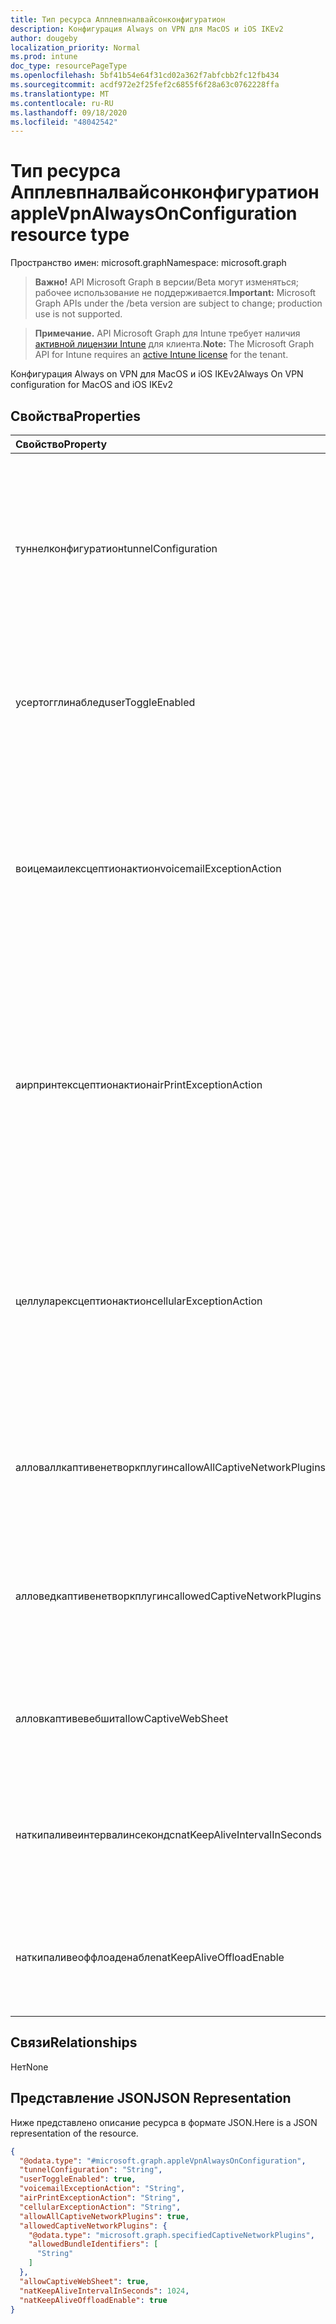 ```yaml
---
title: Тип ресурса Апплевпналвайсонконфигуратион
description: Конфигурация Always on VPN для MacOS и iOS IKEv2
author: dougeby
localization_priority: Normal
ms.prod: intune
doc_type: resourcePageType
ms.openlocfilehash: 5bf41b54e64f31cd02a362f7abfcbb2fc12fb434
ms.sourcegitcommit: acdf972e2f25fef2c6855f6f28a63c0762228ffa
ms.translationtype: MT
ms.contentlocale: ru-RU
ms.lasthandoff: 09/18/2020
ms.locfileid: "48042542"
---
```

# <a name="applevpnalwaysonconfiguration-resource-type"></a><span data-ttu-id="64365-103">Тип ресурса Апплевпналвайсонконфигуратион</span><span class="sxs-lookup"><span data-stu-id="64365-103">appleVpnAlwaysOnConfiguration resource type</span></span>

<span data-ttu-id="64365-104">Пространство имен: microsoft.graph</span><span class="sxs-lookup"><span data-stu-id="64365-104">Namespace: microsoft.graph</span></span>

> <span data-ttu-id="64365-105">**Важно!** API Microsoft Graph в версии/Beta могут изменяться; рабочее использование не поддерживается.</span><span class="sxs-lookup"><span data-stu-id="64365-105">**Important:** Microsoft Graph APIs under the /beta version are subject to change; production use is not supported.</span></span>

> <span data-ttu-id="64365-106">**Примечание.** API Microsoft Graph для Intune требует наличия [активной лицензии Intune](https://go.microsoft.com/fwlink/?linkid=839381) для клиента.</span><span class="sxs-lookup"><span data-stu-id="64365-106">**Note:** The Microsoft Graph API for Intune requires an [active Intune license](https://go.microsoft.com/fwlink/?linkid=839381) for the tenant.</span></span>

<span data-ttu-id="64365-107">Конфигурация Always on VPN для MacOS и iOS IKEv2</span><span class="sxs-lookup"><span data-stu-id="64365-107">Always On VPN configuration for MacOS and iOS IKEv2</span></span>

## <a name="properties"></a><span data-ttu-id="64365-108">Свойства</span><span class="sxs-lookup"><span data-stu-id="64365-108">Properties</span></span>
|<span data-ttu-id="64365-109">Свойство</span><span class="sxs-lookup"><span data-stu-id="64365-109">Property</span></span>|<span data-ttu-id="64365-110">Тип</span><span class="sxs-lookup"><span data-stu-id="64365-110">Type</span></span>|<span data-ttu-id="64365-111">Описание</span><span class="sxs-lookup"><span data-stu-id="64365-111">Description</span></span>|
|:---|:---|:---|
|<span data-ttu-id="64365-112">туннелконфигуратион</span><span class="sxs-lookup"><span data-stu-id="64365-112">tunnelConfiguration</span></span>|[<span data-ttu-id="64365-113">vpnTunnelConfigurationType</span><span class="sxs-lookup"><span data-stu-id="64365-113">vpnTunnelConfigurationType</span></span>](../resources/intune-deviceconfig-vpntunnelconfigurationtype.md)|<span data-ttu-id="64365-114">Определяет, к каким подключениям применяется определенная конфигурация туннеля.</span><span class="sxs-lookup"><span data-stu-id="64365-114">Determines what connections the specific tunnel configuration applies to.</span></span> <span data-ttu-id="64365-115">Возможные значения: `wifiAndCellular`, `cellular`, `wifi`.</span><span class="sxs-lookup"><span data-stu-id="64365-115">Possible values are: `wifiAndCellular`, `cellular`, `wifi`.</span></span>|
|<span data-ttu-id="64365-116">усертогглинаблед</span><span class="sxs-lookup"><span data-stu-id="64365-116">userToggleEnabled</span></span>|<span data-ttu-id="64365-117">Boolean</span><span class="sxs-lookup"><span data-stu-id="64365-117">Boolean</span></span>|<span data-ttu-id="64365-118">Разрешить пользователю переключать конфигурацию VPN с помощью пользовательского интерфейса</span><span class="sxs-lookup"><span data-stu-id="64365-118">Allow the user to toggle the VPN configuration using the UI</span></span>|
|<span data-ttu-id="64365-119">воицемаилексцептионактион</span><span class="sxs-lookup"><span data-stu-id="64365-119">voicemailExceptionAction</span></span>|[<span data-ttu-id="64365-120">vpnServiceExceptionAction</span><span class="sxs-lookup"><span data-stu-id="64365-120">vpnServiceExceptionAction</span></span>](../resources/intune-deviceconfig-vpnserviceexceptionaction.md)|<span data-ttu-id="64365-121">Определите, будет ли служба голосовой почты исключена из постоянного подключения VPN.</span><span class="sxs-lookup"><span data-stu-id="64365-121">Determine whether voicemail service will be exempt from the always-on VPN connection.</span></span> <span data-ttu-id="64365-122">Возможные значения: `forceTrafficViaVPN`, `allowTrafficOutside`, `dropTraffic`.</span><span class="sxs-lookup"><span data-stu-id="64365-122">Possible values are: `forceTrafficViaVPN`, `allowTrafficOutside`, `dropTraffic`.</span></span>|
|<span data-ttu-id="64365-123">аирпринтексцептионактион</span><span class="sxs-lookup"><span data-stu-id="64365-123">airPrintExceptionAction</span></span>|[<span data-ttu-id="64365-124">vpnServiceExceptionAction</span><span class="sxs-lookup"><span data-stu-id="64365-124">vpnServiceExceptionAction</span></span>](../resources/intune-deviceconfig-vpnserviceexceptionaction.md)|<span data-ttu-id="64365-125">Определите, будет ли служба Аирпринт освобождена от постоянного подключения VPN.</span><span class="sxs-lookup"><span data-stu-id="64365-125">Determine whether AirPrint service will be exempt from the always-on VPN connection.</span></span> <span data-ttu-id="64365-126">Возможные значения: `forceTrafficViaVPN`, `allowTrafficOutside`, `dropTraffic`.</span><span class="sxs-lookup"><span data-stu-id="64365-126">Possible values are: `forceTrafficViaVPN`, `allowTrafficOutside`, `dropTraffic`.</span></span>|
|<span data-ttu-id="64365-127">целлуларексцептионактион</span><span class="sxs-lookup"><span data-stu-id="64365-127">cellularExceptionAction</span></span>|[<span data-ttu-id="64365-128">vpnServiceExceptionAction</span><span class="sxs-lookup"><span data-stu-id="64365-128">vpnServiceExceptionAction</span></span>](../resources/intune-deviceconfig-vpnserviceexceptionaction.md)|<span data-ttu-id="64365-129">Определите, будет ли служба сотовой связи освобождена от постоянного подключения VPN.</span><span class="sxs-lookup"><span data-stu-id="64365-129">Determine whether Cellular service will be exempt from the always-on VPN connection.</span></span> <span data-ttu-id="64365-130">Возможные значения: `forceTrafficViaVPN`, `allowTrafficOutside`, `dropTraffic`.</span><span class="sxs-lookup"><span data-stu-id="64365-130">Possible values are: `forceTrafficViaVPN`, `allowTrafficOutside`, `dropTraffic`.</span></span>|
|<span data-ttu-id="64365-131">алловаллкаптивенетворкплугинс</span><span class="sxs-lookup"><span data-stu-id="64365-131">allowAllCaptiveNetworkPlugins</span></span>|<span data-ttu-id="64365-132">Boolean</span><span class="sxs-lookup"><span data-stu-id="64365-132">Boolean</span></span>|<span data-ttu-id="64365-133">Указывает, следует ли разрешить трафик от всех сетевых подключаемых модулей для подключения извне VPN</span><span class="sxs-lookup"><span data-stu-id="64365-133">Specifies whether traffic from all captive network plugins should be allowed outside the vpn</span></span>|
|<span data-ttu-id="64365-134">алловедкаптивенетворкплугинс</span><span class="sxs-lookup"><span data-stu-id="64365-134">allowedCaptiveNetworkPlugins</span></span>|[<span data-ttu-id="64365-135">specifiedCaptiveNetworkPlugins</span><span class="sxs-lookup"><span data-stu-id="64365-135">specifiedCaptiveNetworkPlugins</span></span>](../resources/intune-deviceconfig-specifiedcaptivenetworkplugins.md)|<span data-ttu-id="64365-136">Определяет, разрешены ли все, некоторые или не являющиеся собственными сетевыми приложениями для работы с пререгистром</span><span class="sxs-lookup"><span data-stu-id="64365-136">Determines whether all, some, or no non-native captive networking apps are allowed</span></span>|
|<span data-ttu-id="64365-137">алловкаптивевебшит</span><span class="sxs-lookup"><span data-stu-id="64365-137">allowCaptiveWebSheet</span></span>|<span data-ttu-id="64365-138">Boolean</span><span class="sxs-lookup"><span data-stu-id="64365-138">Boolean</span></span>|<span data-ttu-id="64365-139">Определяет, разрешен ли трафик из приложения "Таблица" за прес помощью VPN-подключения</span><span class="sxs-lookup"><span data-stu-id="64365-139">Determines whether traffic from the Websheet app is allowed outside of the VPN</span></span>|
|<span data-ttu-id="64365-140">наткипаливеинтервалинсекондс</span><span class="sxs-lookup"><span data-stu-id="64365-140">natKeepAliveIntervalInSeconds</span></span>|<span data-ttu-id="64365-141">Int32</span><span class="sxs-lookup"><span data-stu-id="64365-141">Int32</span></span>|<span data-ttu-id="64365-142">Указывает, как часто в секундах отправлять пакет KeepAlive для преобразования сетевых адресов через VPN</span><span class="sxs-lookup"><span data-stu-id="64365-142">Specifies how often in seconds to send a network address translation keepalive package through the VPN</span></span>|
|<span data-ttu-id="64365-143">наткипаливеоффлоаденабле</span><span class="sxs-lookup"><span data-stu-id="64365-143">natKeepAliveOffloadEnable</span></span>|<span data-ttu-id="64365-144">Boolean</span><span class="sxs-lookup"><span data-stu-id="64365-144">Boolean</span></span>|<span data-ttu-id="64365-145">Включение аппаратной разгрузки сигналов проверки активности сетевых адресов, когда устройство находится в спящем режиме</span><span class="sxs-lookup"><span data-stu-id="64365-145">Enable hardware offloading of NAT keepalive signals when the device is asleep</span></span>|

## <a name="relationships"></a><span data-ttu-id="64365-146">Связи</span><span class="sxs-lookup"><span data-stu-id="64365-146">Relationships</span></span>
<span data-ttu-id="64365-147">Нет</span><span class="sxs-lookup"><span data-stu-id="64365-147">None</span></span>

## <a name="json-representation"></a><span data-ttu-id="64365-148">Представление JSON</span><span class="sxs-lookup"><span data-stu-id="64365-148">JSON Representation</span></span>
<span data-ttu-id="64365-149">Ниже представлено описание ресурса в формате JSON.</span><span class="sxs-lookup"><span data-stu-id="64365-149">Here is a JSON representation of the resource.</span></span>
<!-- {
  "blockType": "resource",
  "@odata.type": "microsoft.graph.appleVpnAlwaysOnConfiguration"
}
-->
``` json
{
  "@odata.type": "#microsoft.graph.appleVpnAlwaysOnConfiguration",
  "tunnelConfiguration": "String",
  "userToggleEnabled": true,
  "voicemailExceptionAction": "String",
  "airPrintExceptionAction": "String",
  "cellularExceptionAction": "String",
  "allowAllCaptiveNetworkPlugins": true,
  "allowedCaptiveNetworkPlugins": {
    "@odata.type": "microsoft.graph.specifiedCaptiveNetworkPlugins",
    "allowedBundleIdentifiers": [
      "String"
    ]
  },
  "allowCaptiveWebSheet": true,
  "natKeepAliveIntervalInSeconds": 1024,
  "natKeepAliveOffloadEnable": true
}
```






